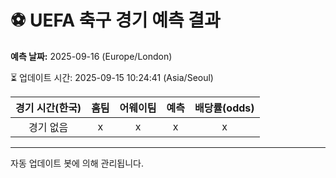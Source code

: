 # ⚽️ UEFA 축구 경기 예측 결과

**예측 날짜:** 2025-09-16 (Europe/London)

⏳ 업데이트 시간: 2025-09-15 10:24:41 (Asia/Seoul)

| 경기 시간(한국) | 홈팀 | 어웨이팀 | 예측 | 배당률(odds) |
|:-------------:|:-----:|:-------:|:-----:|:------------:|
| 경기 없음 | x | x | x | x |

---
자동 업데이트 봇에 의해 관리됩니다.
